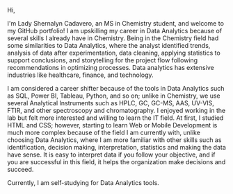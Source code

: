 Hi,

I'm Lady Shernalyn Cadavero, an MS in Chemistry student, and welcome to my GitHub portfolio! I am upskilling my career in Data Analytics because of several skills I already have in Chemistry. Being in the Chemistry field had some similarities to Data Analytics, where the analyst identified trends, analysis of data after experimentation, data cleaning, applying statistics to support conclusions, and storytelling for the project flow following recommendations in optimizing processes. Data analytics has extensive industries like healthcare, finance, and technology. 

I am considered a career shifter because of the tools in Data Analytics such as SQL, Power BI, Tableau, Python, and so on; unlike in Chemistry, we use several Analytical Instruments such as HPLC, GC, GC-MS, AAS, UV-VIS, FTIR, and other spectroscopy and chromatography. I enjoyed working in the lab but felt more interested and willing to learn the IT field. At first, I studied HTML and CSS; however, starting to learn Web or Mobile Development is much more complex because of the field I am currently with, unlike choosing Data Analytics, where I am more familiar with other skills such as identification, decision making, interpretation, statistics and making the data have sense. It is easy to interpret data if you follow your objective, and if you are successful in this field, it helps the organization make decisions and succeed. 

Currently, I am self-studying for Data Analytics tools. 
